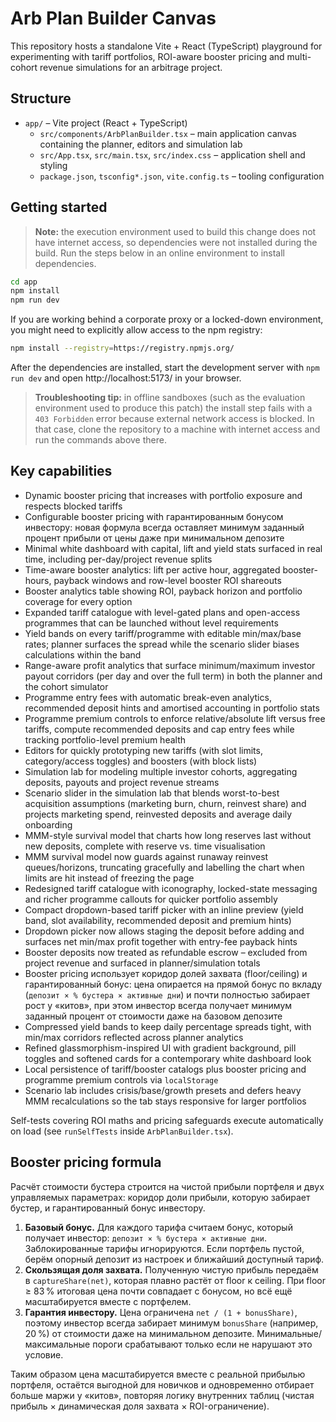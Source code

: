 # Arb Plan Builder Canvas

This repository hosts a standalone Vite + React (TypeScript) playground for experimenting with tariff portfolios, ROI-aware booster pricing and multi-cohort revenue simulations for an arbitrage project.

## Structure

- `app/` – Vite project (React + TypeScript)
  - `src/components/ArbPlanBuilder.tsx` – main application canvas containing the planner, editors and simulation lab
  - `src/App.tsx`, `src/main.tsx`, `src/index.css` – application shell and styling
  - `package.json`, `tsconfig*.json`, `vite.config.ts` – tooling configuration

## Getting started

> **Note:** the execution environment used to build this change does not have internet access, so dependencies were not installed during the build. Run the steps below in an online environment to install dependencies.

```bash
cd app
npm install
npm run dev
```

If you are working behind a corporate proxy or a locked-down environment, you might need to explicitly allow access to the npm registry:

```bash
npm install --registry=https://registry.npmjs.org/
```

After the dependencies are installed, start the development server with `npm run dev` and open http://localhost:5173/ in your browser.

> **Troubleshooting tip:** in offline sandboxes (such as the evaluation environment used to produce this patch) the install step fails with a `403 Forbidden` error because external network access is blocked. In that case, clone the repository to a machine with internet access and run the commands above there.

## Key capabilities

- Dynamic booster pricing that increases with portfolio exposure and respects blocked tariffs
- Configurable booster pricing with гарантированным бонусом инвестору: новая формула всегда оставляет минимум заданный процент прибыли от цены даже при минимальном депозите
- Minimal white dashboard with capital, lift and yield stats surfaced in real time, including per-day/project revenue splits
- Time-aware booster analytics: lift per active hour, aggregated booster-hours, payback windows and row-level booster ROI shareouts
- Booster analytics table showing ROI, payback horizon and portfolio coverage for every option
- Expanded tariff catalogue with level-gated plans and open-access programmes that can be launched without level requirements
- Yield bands on every tariff/programme with editable min/max/base rates; planner surfaces the spread while the scenario slider biases calculations within the band
- Range-aware profit analytics that surface minimum/maximum investor payout corridors (per day and over the full term) in both the planner and the cohort simulator
- Programme entry fees with automatic break-even analytics, recommended deposit hints and amortised accounting in portfolio stats
- Programme premium controls to enforce relative/absolute lift versus free tariffs, compute recommended deposits and cap entry fees while tracking portfolio-level premium health
- Editors for quickly prototyping new tariffs (with slot limits, category/access toggles) and boosters (with block lists)
- Simulation lab for modeling multiple investor cohorts, aggregating deposits, payouts and project revenue streams
- Scenario slider in the simulation lab that blends worst-to-best acquisition assumptions (marketing burn, churn, reinvest share) and projects marketing spend, reinvested deposits and average daily onboarding
- MMM-style survival model that charts how long reserves last without new deposits, complete with reserve vs. time visualisation
- MMM survival model now guards against runaway reinvest queues/horizons, truncating gracefully and labelling the chart when limits are hit instead of freezing the page
- Redesigned tariff catalogue with iconography, locked-state messaging and richer programme callouts for quicker portfolio assembly
- Compact dropdown-based tariff picker with an inline preview (yield band, slot availability, recommended deposit and premium hints)
- Dropdown picker now allows staging the deposit before adding and surfaces net min/max profit together with entry-fee payback hints
- Booster deposits now treated as refundable escrow – excluded from project revenue and surfaced in planner/simulation totals
- Booster pricing использует коридор долей захвата (floor/ceiling) и гарантированный бонус: цена опирается на прямой бонус
  по вкладу (`депозит × % бустера × активные дни`) и почти полностью забирает рост у «китов», при этом инвестор всегда
  получает минимум заданный процент от стоимости даже на базовом депозите
- Compressed yield bands to keep daily percentage spreads tight, with min/max corridors reflected across planner analytics
- Refined glassmorphism-inspired UI with gradient background, pill toggles and softened cards for a contemporary white dashboard look
- Local persistence of tariff/booster catalogs plus booster pricing and programme premium controls via `localStorage`
- Scenario lab includes crisis/base/growth presets and defers heavy MMM recalculations so the tab stays responsive for larger portfolios

Self-tests covering ROI maths and pricing safeguards execute automatically on load (see `runSelfTests` inside `ArbPlanBuilder.tsx`).

## Booster pricing formula

Расчёт стоимости бустера строится на чистой прибыли портфеля и двух управляемых параметрах: коридор доли прибыли, которую забирает бустер, и гарантированный бонус инвестору.

1. **Базовый бонус.** Для каждого тарифа считаем бонус, который получает инвестор: `депозит × % бустера × активные дни`. Заблокированные тарифы игнорируются. Если портфель пустой, берём опорный депозит из настроек и ближайший доступный тариф.
2. **Скользящая доля захвата.** Полученную чистую прибыль передаём в `captureShare(net)`, которая плавно растёт от floor к ceiling. При floor ≥ 83 % итоговая цена почти совпадает с бонусом, но всё ещё масштабируется вместе с портфелем.
3. **Гарантия инвестору.** Цена ограничена `net / (1 + bonusShare)`, поэтому инвестор всегда забирает минимум `bonusShare` (например, 20 %) от стоимости даже на минимальном депозите. Минимальные/максимальные пороги срабатывают только если не нарушают это условие.

Таким образом цена масштабируется вместе с реальной прибылью портфеля, остаётся выгодной для новичков и одновременно отбирает больше маржи у «китов», повторяя логику внутренних таблиц (чистая прибыль × динамическая доля захвата × ROI-ограничение).
